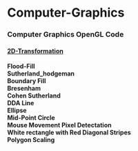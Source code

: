 # Computer-Graphics

### Computer Graphics OpenGL Code

#### [2D-Transformation](https://github.com/mohitsingla123/Computer-Graphics/blob/master/2d_transform.cpp) <br/>
**Flood-Fill**<br/>
**Sutherland_hodgeman**<br/>
**Boundary Fill**<br/>
**Bresenham**<br/>
**Cohen Sutherland**<br/>
**DDA Line**<br/>
**Ellipse**<br/>
**Mid-Point Circle**<br/>
**Mouse Movement Pixel Detectation**<br/>
**White rectangle with Red Diagonal Stripes**<br/>
**Polygon Scaling**<br/>
